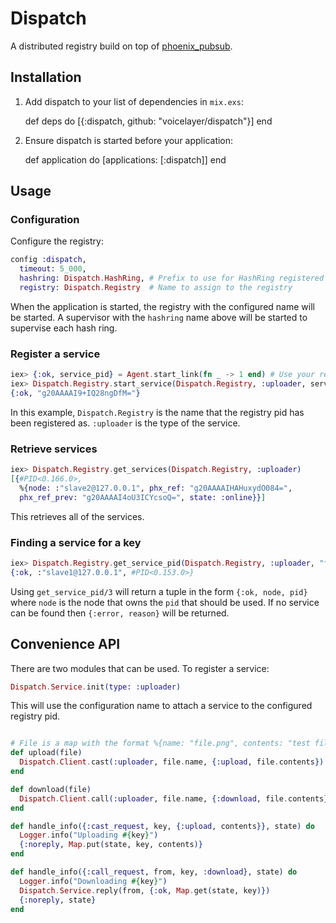 # Dispatch

A distributed registry build on top of [phoenix_pubsub](https://github.com/phoenixframework/phoenix_pubsub).

## Installation

  1. Add dispatch to your list of dependencies in `mix.exs`:

        def deps do
          [{:dispatch, github: "voicelayer/dispatch"}]
        end

  2. Ensure dispatch is started before your application:

        def application do
          [applications: [:dispatch]]
        end

## Usage

### Configuration

Configure the registry:

```elixir
config :dispatch,
  timeout: 5_000,
  hashring: Dispatch.HashRing, # Prefix to use for HashRing registered name
  registry: Dispatch.Registry  # Name to assign to the registry
```

When the application is started, the registry with the configured name will
be started. A supervisor with the `hashring` name above will be started to
supervise each hash ring.

### Register a service

```elixir
iex> {:ok, service_pid} = Agent.start_link(fn _ -> 1 end) # Use your real service here
iex> Dispatch.Registry.start_service(Dispatch.Registry, :uploader, service_pid)
{:ok, "g20AAAAI9+IQ28ngDfM="}
```

In this example, `Dispatch.Registry` is the name that the registry pid has been
registered as. `:uploader` is the type of the service.

### Retrieve services

```elixir
iex> Dispatch.Registry.get_services(Dispatch.Registry, :uploader)
[{#PID<0.166.0>,
  %{node: :"slave2@127.0.0.1", phx_ref: "g20AAAAIHAHuxydO084=",
  phx_ref_prev: "g20AAAAI4oU3ICYcsoQ=", state: :online}}]
```

This retrieves all of the services.

### Finding a service for a key

```elixir
iex> Dispatch.Registry.get_service_pid(Dispatch.Registry, :uploader, "file.png")
{:ok, :"slave1@127.0.0.1", #PID<0.153.0>}
```

Using `get_service_pid/3` will return a tuple in the form `{:ok, node, pid}` where
`node` is the node that owns the `pid` that should be used. If no service can be
found then `{:error, reason}` will be returned.

## Convenience API

There are two modules that can be used. To register a service:

```elixir
Dispatch.Service.init(type: :uploader)
```

This will use the configuration name to attach a service to the configured registry
pid.

```elixir

# File is a map with the format %{name: "file.png", contents: "test file"} 
def upload(file)
  Dispatch.Client.cast(:uploader, file.name, {:upload, file.contents})
end

def download(file)
  Dispatch.Client.call(:uploader, file.name, {:download, file.contents})
end

def handle_info({:cast_request, key, {:upload, contents}}, state) do
  Logger.info("Uploading #{key}")
  {:noreply, Map.put(state, key, contents)}
end

def handle_info({:call_request, from, key, :download}, state) do
  Logger.info("Downloading #{key}")
  Dispatch.Service.reply(from, {:ok, Map.get(state, key)})
  {:noreply, state}
end
```
